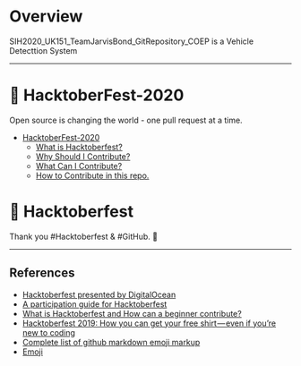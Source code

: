 # Overview

SIH2020_UK151_TeamJarvisBond_GitRepository_COEP is a Vehicle Detecttion System

----

# 🙌 HacktoberFest-2020

Open source is changing the world - one pull request at a time. 

- [HacktoberFest-2020](#hacktoberfest-2020)
  - [What is Hacktoberfest?](#what-is-hacktoberfest)
  - [Why Should I Contribute?](#-why-should-i-contribute)
  - [What Can I Contribute?](#what-can-i-contribute)
  - [How to Contribute in this repo.](#how-to-contribute-in-this-repo)

# 🙌 Hacktoberfest

Thank you #Hacktoberfest  & #GitHub. 🎯

---

## References

- [Hacktoberfest presented by DigitalOcean](https://hacktoberfest.digitalocean.com/)
- [A participation guide for Hacktoberfest](https://dev.to/zenika/a-participation-guide-for-hacktoberfest-19c1)
- [What is Hacktoberfest and How can a beginner contribute?](https://medium.com/@bawantharathnayaka/what-is-hacktoberfest-and-how-can-a-beginner-contribute-39cf2081804e)
- [Hacktoberfest 2019: How you can get your free shirt — even if you’re new to coding](https://www.freecodecamp.org/news/hacktoberfest-2018-how-you-can-get-your-free-shirt-even-if-youre-new-to-coding-96080dd0b01b/)
- [Complete list of github markdown emoji markup](https://gist.github.com/rxaviers/7360908)
- [Emoji](https://github.com/StylishThemes/GitHub-Dark/wiki/Emoji)
